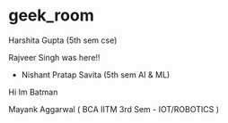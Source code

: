# geek_room

Harshita Gupta (5th sem cse)


Rajveer Singh was here!!

- Nishant Pratap Savita (5th sem AI & ML)

Hi Im Batman

Mayank Aggarwal ( BCA IITM 3rd Sem - IOT/ROBOTICS ) 